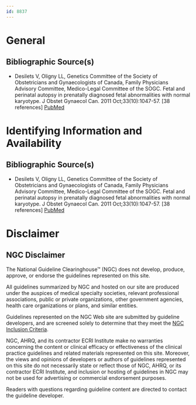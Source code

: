 ```yaml
---
id: 8837
---
```


# General

## Bibliographic Source(s)

- Desilets V, Oligny LL, Genetics Committee of the Society of Obstetricians and Gynaecologists of Canada, Family Physicians Advisory Committee, Medico-Legal Committee of the SOGC. Fetal and perinatal autopsy in prenatally diagnosed fetal abnormalities with normal karyotype. J Obstet Gynaecol Can. 2011 Oct;33(10):1047-57. [38 references] [ PubMed ](http://www.ncbi.nlm.nih.gov/entrez/query.fcgi?cmd=Retrieve&db=pubmed&dopt=Abstract&list_uids=22014783)

# Identifying Information and Availability

## Bibliographic Source(s)

- Desilets V, Oligny LL, Genetics Committee of the Society of Obstetricians and Gynaecologists of Canada, Family Physicians Advisory Committee, Medico-Legal Committee of the SOGC. Fetal and perinatal autopsy in prenatally diagnosed fetal abnormalities with normal karyotype. J Obstet Gynaecol Can. 2011 Oct;33(10):1047-57. [38 references] [ PubMed ](http://www.ncbi.nlm.nih.gov/entrez/query.fcgi?cmd=Retrieve&db=pubmed&dopt=Abstract&list_uids=22014783)

# Disclaimer

## NGC Disclaimer

The National Guideline Clearinghouse™ (NGC) does not develop, produce, approve, or endorse the guidelines represented on this site.

All guidelines summarized by NGC and hosted on our site are produced under the auspices of medical specialty societies, relevant professional associations, public or private organizations, other government agencies, health care organizations or plans, and similar entities.

Guidelines represented on the NGC Web site are submitted by guideline developers, and are screened solely to determine that they meet the [NGC Inclusion Criteria](/help-and-about/summaries/inclusion-criteria).

NGC, AHRQ, and its contractor ECRI Institute make no warranties concerning the content or clinical efficacy or effectiveness of the clinical practice guidelines and related materials represented on this site. Moreover, the views and opinions of developers or authors of guidelines represented on this site do not necessarily state or reflect those of NGC, AHRQ, or its contractor ECRI Institute, and inclusion or hosting of guidelines in NGC may not be used for advertising or commercial endorsement purposes.

Readers with questions regarding guideline content are directed to contact the guideline developer.

